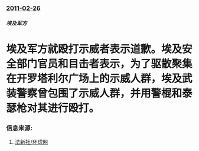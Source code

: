 ### [2011-02-26](/news/2011/02/26/index.md)

##### 埃及军方
# 埃及军方就殴打示威者表示道歉。埃及安全部门官员和目击者表示，为了驱散聚集在开罗塔利尔广场上的示威人群，埃及武装警察曾包围了示威人群，并用警棍和泰瑟枪对其进行殴打。




### 信息来源:

1. [法新社/环球网](http://world.huanqiu.com/roll/2011-02/1525514.html)
